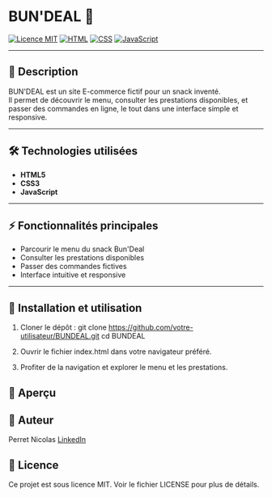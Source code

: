 # BUN'DEAL 🍔

[![Licence MIT](https://img.shields.io/badge/Licence-MIT-green)](LICENSE)
[![HTML](https://img.shields.io/badge/HTML5-E34F26?logo=html5&logoColor=white)](https://developer.mozilla.org/fr/docs/Web/HTML)
[![CSS](https://img.shields.io/badge/CSS3-1572B6?logo=css3&logoColor=white)](https://developer.mozilla.org/fr/docs/Web/CSS)
[![JavaScript](https://img.shields.io/badge/JavaScript-F7DF1E?logo=javascript&logoColor=black)](https://developer.mozilla.org/fr/docs/Web/JavaScript)

---

## 🔹 Description
BUN'DEAL est un site E-commerce fictif pour un snack inventé.  
Il permet de découvrir le menu, consulter les prestations disponibles, et passer des commandes en ligne, le tout dans une interface simple et responsive.

---

## 🛠 Technologies utilisées
- **HTML5**
- **CSS3**
- **JavaScript**

---

## ⚡ Fonctionnalités principales
- Parcourir le menu du snack Bun'Deal
- Consulter les prestations disponibles
- Passer des commandes fictives
- Interface intuitive et responsive

---

## 🚀 Installation et utilisation
1. Cloner le dépôt :
git clone https://github.com/votre-utilisateur/BUNDEAL.git
cd BUNDEAL

3. Ouvrir le fichier index.html dans votre navigateur préféré.

4. Profiter de la navigation et explorer le menu et les prestations.

## 📸 Aperçu



## 👤 Auteur
Perret Nicolas
[LinkedIn](https://www.linkedin.com/in/nicolas-perret01/)

## 📄 Licence
Ce projet est sous licence MIT.
Voir le fichier LICENSE pour plus de détails.
